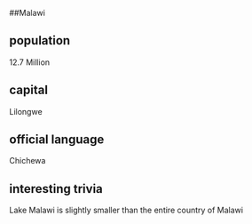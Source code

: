 ##Malawi
## population
12.7 Million

## capital
Lilongwe
 
## official language
Chichewa

## interesting trivia
Lake Malawi is slightly smaller than the entire country of Malawi



